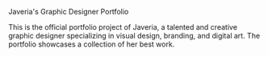 Javeria's Graphic Designer Portfolio

This is the official portfolio project of Javeria, a talented and creative graphic designer specializing in visual design, branding, and digital art. The portfolio showcases a collection of her best work.
